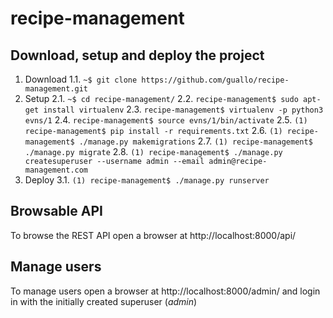 # recipe-management

## Download, setup and deploy the project

1. Download
    1.1. `~$ git clone https://github.com/guallo/recipe-management.git`
2. Setup
    2.1. `~$ cd recipe-management/`
    2.2. `recipe-management$ sudo apt-get install virtualenv`
    2.3. `recipe-management$ virtualenv -p python3 evns/1`
    2.4. `recipe-management$ source evns/1/bin/activate`
    2.5. `(1) recipe-management$ pip install -r requirements.txt`
    2.6. `(1) recipe-management$ ./manage.py makemigrations`
    2.7. `(1) recipe-management$ ./manage.py migrate`
    2.8. `(1) recipe-management$ ./manage.py createsuperuser --username admin --email admin@recipe-management.com`
3. Deploy
    3.1. `(1) recipe-management$ ./manage.py runserver`

## Browsable API

To browse the REST API open a browser at http://localhost:8000/api/

## Manage users

To manage users open a browser at http://localhost:8000/admin/ and login in with the initially created superuser (*admin*)
